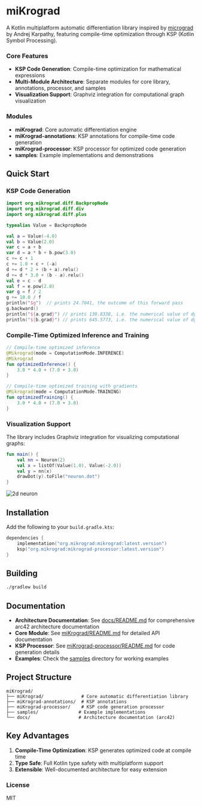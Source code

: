 # miKrograd

A Kotlin multiplatform automatic differentiation library inspired by [micrograd](https://github.com/karpathy/micrograd) by Andrej Karpathy, featuring compile-time optimization through KSP (Kotlin Symbol Processing).

### Core Features
- **KSP Code Generation**: Compile-time optimization for mathematical expressions
- **Multi-Module Architecture**: Separate modules for core library, annotations, processor, and samples
- **Visualization Support**: Graphviz integration for computational graph visualization

### Modules
- **miKrograd**: Core automatic differentiation engine
- **miKrograd-annotations**: KSP annotations for compile-time code generation
- **miKrograd-processor**: KSP processor for optimized code generation
- **samples**: Example implementations and demonstrations

## Quick Start


### KSP Code Generation


```kotlin
import org.mikrograd.diff.BackpropNode
import org.mikrograd.diff.div
import org.mikrograd.diff.plus

typealias Value = BackpropNode

val a = Value(-4.0)
val b = Value(2.0)
var c = a + b
var d = a * b + b.pow(3.0)
c += c + 1
c += 1.0 + c + (-a)
d += d * 2 + (b + a).relu()
d += d * 3.0 + (b - a).relu()
val e = c - d
val f = e.pow(2.0)
var g = f / 2
g += 10.0 / f
println("$g")  // prints 24.7041, the outcome of this forward pass
g.backward()
println("${a.grad}") // prints 138.8338, i.e. the numerical value of dg/da
println("${b.grad}") // prints 645.5773, i.e. the numerical value of dg/db```

```

### Compile-Time Optimized Inference and Training

```kotlin
// Compile-time optimized inference
@Mikrograd(mode = ComputationMode.INFERENCE)
@Mikrograd
fun optimizedInference() {
    3.0 * 4.0 + (7.0 + 3.0)
}

// Compile-time optimized training with gradients  
@Mikrograd(mode = ComputationMode.TRAINING)
fun optimizedTraining() {
    3.0 * 4.0 + (7.0 + 3.0)
}
```

### Visualization Support

The library includes Graphviz integration for visualizing computational graphs:

```kotlin
fun main() {
    val nn = Neuron(2)
    val x = listOf(Value(1.0), Value(-2.0))
    val y = nn(x)
    drawDot(y).toFile("neuron.dot")
}
```

![2d neuron](neuron.svg)

## Installation

Add the following to your `build.gradle.kts`:

```kotlin
dependencies {
    implementation("org.mikrograd:mikrograd:latest.version")
    ksp("org.mikrograd:mikrograd-processor:latest.version")
}
```

## Building

```bash
./gradlew build
```

## Documentation

- **Architecture Documentation**: See [docs/README.md](docs/README.md) for comprehensive arc42 architecture documentation
- **Core Module**: See [miKrograd/README.md](miKrograd/README.md) for detailed API documentation
- **KSP Processor**: See [miKrograd-processor/README.md](miKrograd-processor/README.md) for code generation details
- **Examples**: Check the [samples](samples/) directory for working examples

## Project Structure

```
miKrograd/
├── miKrograd/              # Core automatic differentiation library
├── miKrograd-annotations/  # KSP annotations
├── miKrograd-processor/    # KSP code generation processor  
├── samples/               # Example implementations
└── docs/                  # Architecture documentation (arc42)
```

## Key Advantages

1. **Compile-Time Optimization**: KSP generates optimized code at compile time
2. **Type Safe**: Full Kotlin type safety with multiplatform support
3. **Extensible**: Well-documented architecture for easy extension

### License

MIT
